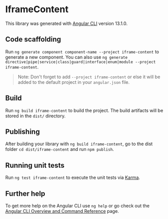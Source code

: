 # IframeContent

This library was generated with [Angular CLI](https://github.com/angular/angular-cli) version 13.1.0.

## Code scaffolding

Run `ng generate component component-name --project iframe-content` to generate a new component. You can also use `ng generate directive|pipe|service|class|guard|interface|enum|module --project iframe-content`.
> Note: Don't forget to add `--project iframe-content` or else it will be added to the default project in your `angular.json` file. 

## Build

Run `ng build iframe-content` to build the project. The build artifacts will be stored in the `dist/` directory.

## Publishing

After building your library with `ng build iframe-content`, go to the dist folder `cd dist/iframe-content` and run `npm publish`.

## Running unit tests

Run `ng test iframe-content` to execute the unit tests via [Karma](https://karma-runner.github.io).

## Further help

To get more help on the Angular CLI use `ng help` or go check out the [Angular CLI Overview and Command Reference](https://angular.io/cli) page.
